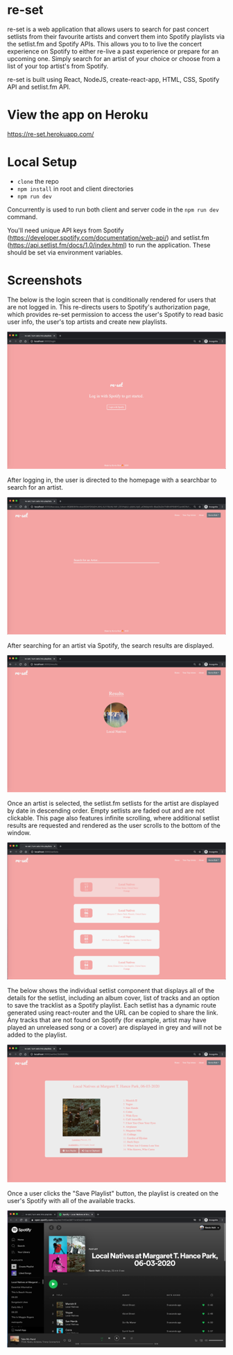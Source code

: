 # re-set

re-set is a web application that allows users to search for past concert setlists from their favourite artists and convert them into Spotify playlists via the setlist.fm and Spotify APIs. This allows you to to live the concert experience on Spotify to either re-live a past experience or prepare for an upcoming one. Simply search for an artist of your choice or choose from a list of your top artist's from Spotify.

re-set is built using React, NodeJS, create-react-app, HTML, CSS, Spotify API and setlist.fm API.

# View the app on Heroku
https://re-set.herokuapp.com/

# Local Setup
- `clone` the repo
- `npm install` in root and client directories
- `npm run dev`

Concurrently is used to run both client and server code in the `npm run dev` command.

You'll need unique API keys from Spotify (https://developer.spotify.com/documentation/web-api/) and setlist.fm (https://api.setlist.fm/docs/1.0/index.html) to run the application. These should be set via environment variables.

# Screenshots

The below is the login screen that is conditionally rendered for users that are not logged in. This re-directs users to Spotify's authorization page, which provides re-set permission to access the user's Spotify to read basic user info, the user's top artists and create new playlists.

![](static/screenshot1.png)

After logging in, the user is directed to the homepage with a searchbar to search for an artist.

![](static/screenshot2.png)

After searching for an artist via Spotify, the search results are displayed.

![](static/screenshot4.png)

Once an artist is selected, the setlist.fm setlists for the artist are displayed by date in descending order. Empty setlists are faded out and are not clickable. This page also features infinite scrolling, where additional setlist results are requested and rendered as the user scrolls to the bottom of the window.

![](static/screenshot3.png)

The below shows the individual setlist component that displays all of the details for the setlist, including an album cover, list of tracks and an option to save the tracklist as a Spotify playlist. Each setlist has a dynamic route generated using react-router and the URL can be copied to share the link. Any tracks that are not found on Spotify (for example, artist may have played an unreleased song or a cover) are displayed in grey and will not be added to the playlist.

![](static/screenshot6.png)

Once a user clicks the "Save Playlist" button, the playlist is created on the user's Spotify with all of the available tracks.

![](static/screenshot7.png)

